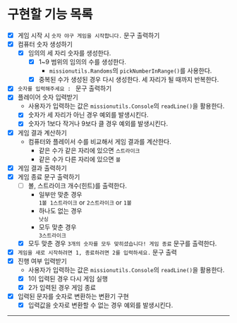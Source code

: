 # 구현할 기능 목록

- [x] 게임 시작 시 `숫자 야구 게임을 시작합니다.` 문구 출력하기
- [x] 컴퓨터 숫자 생성하기
    - [x] 임의의 세 자리 숫자를 생성한다.
        - [x] 1~9 범위의 임의의 수를 생성한다.
            - `missionutils.Randoms`의 `pickNumberInRange()`를 사용한다.
        - [x] 중복된 수가 생성된 경우 다시 생성한다. 세 자리가 될 때까지 반복한다.
- [x] `숫자를 입력해주세요 : ` 문구 출력하기
- [x] 플레이어 숫자 입력받기
    - 사용자가 입력하는 값은 `missionutils.Console`의 `readLine()`을 활용한다.
    - [x] 숫자가 세 자리가 아닌 경우 예외를 발생시킨다.
    - [x] 숫자가 1보다 작거나 9보다 클 경우 예외를 발생시킨다.
- [x] 게임 결과 계산하기
    - 컴퓨터와 플레이서 수를 비교해서 게임 결과를 계산한다.
        - 같은 수가 같은 자리에 있으면 `스트라이크`
        - 같은 수가 다른 자리에 있으면 `볼`
- [x] 게임 결과 출력하기
- [x] 게임 종료 문구 출력하기
    - [ ] 볼, 스트라이크 개수(힌트)를 출력한다.
        - 일부만 맞춘 경우 <br>
          `1볼 1스트라이크` or `2스트라이크` or `1볼`
        - 하나도 없는 경우 <br>
          `낫싱`
        - 모두 맞춘 경우 <br>
          `3스트라이크` <br>
    - [x] 모두 맞춘 경우 `3개의 숫자를 모두 맞히셨습니다! 게임 종료` 문구를 출력한다.
- [x] `게임을 새로 시작하려면 1, 종료하려면 2를 입력하세요.` 문구 출력
- [x] 진행 여부 입력받기
    - 사용자가 입력하는 값은 `missionutils.Console`의 `readLine()`을 활용한다.
    - [x] 1이 입력된 경우 다시 게임 실행
    - [x] 2가 입력된 경우 게임 종료
- [x] 입력된 문자를 숫자로 변환하는 변환기 구현
    - [x] 입력값을 숫자로 변환할 수 없는 경우 예외를 발생시킨다.

---
